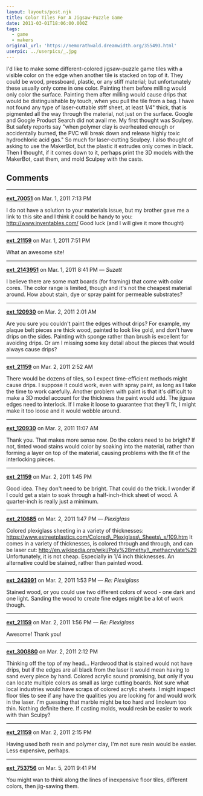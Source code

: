 ```yaml
---
layout: layouts/post.njk
title: Color Tiles For A Jigsaw-Puzzle Game
date: 2011-03-01T18:06:00.000Z
tags:
  - game
  - makers
original_url: 'https://nemorathwald.dreamwidth.org/355493.html'
userpic: ../userpics/_.jpg
---
```

I'd like to make some different-colored jigsaw-puzzle game tiles with a visible color on the edge when another tile is stacked on top of it. They could be wood, pressboard, plastic, or any stiff material; but unfortunately these usually only come in one color. Painting them before milling would only color the surface. Painting them after milling would cause drips that would be distinguishable by touch, when you pull the tile from a bag. I have not found any type of laser-cuttable stiff sheet, at least 1/4" thick, that is pigmented all the way through the material, not just on the surface. Google and Google Product Search did not avail me. My first thought was Sculpey. But safety reports say "when polymer clay is overheated enough or accidentally burned, the PVC will break down and release highly toxic hydrochloric acid gas." So much for laser-cutting Sculpey. I also thought of asking to use the MakerBot, but the plastic it extrudes only comes in black. Then I thought, if it comes down to it, perhaps print the 3D models with the MakerBot, cast them, and mold Sculpey with the casts.

## Comments

---

**[ext_70051](https://www.dreamwidth.org/users/ext_70051)** on Mar. 1, 2011 7:13 PM

I do not have a solution to your materials issue, but my brother gave me a link to this site and I think it could be handy to you: http://www.inventables.com/ Good luck (and I will give it more thought)

---

**[ext_21159](https://www.dreamwidth.org/users/ext_21159)** on Mar. 1, 2011 7:51 PM

What an awesome site!

---

**[ext_2143951](https://www.dreamwidth.org/users/ext_2143951)** on Mar. 1, 2011 8:41 PM — *Suzett*

I believe there are some matt boards (for framing) that come with color cores. The color range is limited, though and it's not the cheapest material around. How about stain, dye or spray paint for permeable substrates?

---

**[ext_120930](https://www.dreamwidth.org/users/ext_120930)** on Mar. 2, 2011 2:01 AM

Are you sure you couldn't paint the edges without drips? For example, my plaque belt pieces are thick wood, painted to look like gold, and don't have drips on the sides. Painting with sponge rather than brush is excellent for avoiding drips. Or am I missing some key detail about the pieces that would always cause drips?

---

**[ext_21159](https://www.dreamwidth.org/users/ext_21159)** on Mar. 2, 2011 2:52 AM

There would be dozens of tiles, so I expect time-efficient methods might cause drips. I suppose it could work, even with spray paint, as long as I take the time to work carefully. Another problem with paint is that it's difficult to make a 3D model account for the thickness the paint would add. The jigsaw edges need to interlock. If I make it loose to guarantee that they'll fit, I might make it too loose and it would wobble around.

---

**[ext_120930](https://www.dreamwidth.org/users/ext_120930)** on Mar. 2, 2011 11:07 AM

Thank you. That makes more sense now. Do the colors need to be bright? If not, tinted wood stains would color by soaking into the material, rather than forming a layer on top of the material, causing problems with the fit of the interlocking pieces.

---

**[ext_21159](https://www.dreamwidth.org/users/ext_21159)** on Mar. 2, 2011 1:45 PM

Good idea. They don't need to be bright. That could do the trick. I wonder if I could get a stain to soak through a half-inch-thick sheet of wood. A quarter-inch is really just a minimum.

---

**[ext_210685](https://www.dreamwidth.org/users/ext_210685)** on Mar. 2, 2011 1:47 PM — *Plexiglass*

Colored plexiglass sheeting in a variety of thicknesses: https://www.estreetplastics.com/Colored\_Plexiglass\_Sheets\_s/109.htm It comes in a variety of thicknesses, is colored through and through, and can be laser cut: http://en.wikipedia.org/wiki/Poly%28methyl\_methacrylate%29 Unfortunately, it is not cheap. Especially in 1/4 inch thicknesses. An alternative could be stained, rather than painted wood.

---

**[ext_243991](https://www.dreamwidth.org/users/ext_243991)** on Mar. 2, 2011 1:53 PM — *Re: Plexiglass*

Stained wood, or you could use two different colors of wood - one dark and one light. Sanding the wood to create fine edges might be a lot of work though.

---

**[ext_21159](https://www.dreamwidth.org/users/ext_21159)** on Mar. 2, 2011 1:56 PM — *Re: Plexiglass*

Awesome! Thank you!

---

**[ext_300880](https://www.dreamwidth.org/users/ext_300880)** on Mar. 2, 2011 2:12 PM

Thinking off the top of my head... Hardwood that is stained would not have drips, but if the edges are all black from the laser it would mean having to sand every piece by hand. Colored acrylic sound promising, but only if you can locate multiple colors as small as large cutting boards. Not sure what local industries would have scraps of colored acrylic sheets. I might inspect floor tiles to see if any have the qualities you are looking for and would work in the laser. I'm guessing that marble might be too hard and linoleum too thin. Nothing definite there. If casting molds, would resin be easier to work with than Sculpy?

---

**[ext_21159](https://www.dreamwidth.org/users/ext_21159)** on Mar. 2, 2011 2:15 PM

Having used both resin and polymer clay, I'm not sure resin would be easier. Less expensive, perhaps.

---

**[ext_753756](https://www.dreamwidth.org/users/ext_753756)** on Mar. 5, 2011 9:41 PM

You might wan to think along the lines of inexpensive floor tiles, different colors, then jig-sawing them.
